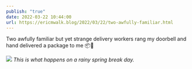 ```yaml
---
publish: "true"
date: 2022-03-22 10:44:00
url: https://ericmwalk.blog/2022/03/22/two-awfully-familiar.html
---
```


Two awfully familiar but yet strange delivery workers rang my doorbell and hand delivered a package to me 📦🤔



![](https://ericmwalk.blog/uploads/2022/05fab4cf0a.jpg)
*This is what happens on a rainy spring break day.*
